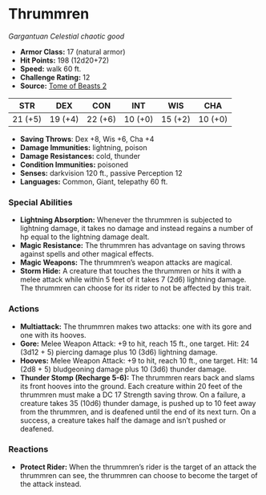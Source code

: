 # Thrummren

*Gargantuan* *Celestial* *chaotic good*

- **Armor Class:** 17 (natural armor)
- **Hit Points:** 198 (12d20+72)
- **Speed:** walk 60 ft.
- **Challenge Rating:** 12
- **Source:** [Tome of Beasts 2](https://koboldpress.com/kpstore/product/tome-of-beasts-2-for-5th-edition/)

| STR | DEX | CON | INT | WIS | CHA |
| --- | --- | --- | --- | --- | --- |
| 21 (+5) | 19 (+4) | 22 (+6) | 10 (+0) | 15 (+2) | 10 (+0) |

- **Saving Throws**: Dex +8, Wis +6, Cha +4
- **Damage Immunities:** lightning, poison
- **Damage Resistances:** cold, thunder
- **Condition Immunities:** poisoned
- **Senses:** darkvision 120 ft., passive Perception 12
- **Languages:** Common, Giant, telepathy 60 ft.
### Special Abilities
- **Lightning Absorption:** Whenever the thrummren is subjected to lightning damage, it takes no damage and instead regains a number of hp equal to the lightning damage dealt.
- **Magic Resistance:** The thrummren has advantage on saving throws against spells and other magical effects.
- **Magic Weapons:** The thrummren’s weapon attacks are magical.
- **Storm Hide:** A creature that touches the thrummren or hits it with a melee attack while within 5 feet of it takes 7 (2d6) lightning damage. The thrummren can choose for its rider to not be affected by this trait.
### Actions
- **Multiattack:** The thrummren makes two attacks: one with its gore and one with its hooves.
- **Gore:** Melee Weapon Attack: +9 to hit, reach 15 ft., one target. Hit: 24 (3d12 + 5) piercing damage plus 10 (3d6) lightning damage.
- **Hooves:** Melee Weapon Attack: +9 to hit, reach 10 ft., one target. Hit: 14 (2d8 + 5) bludgeoning damage plus 10 (3d6) thunder damage.
- **Thunder Stomp (Recharge 5-6):** The thrummren rears back and slams its front hooves into the ground. Each creature within 20 feet of the thrummren must make a DC 17 Strength saving throw. On a failure, a creature takes 35 (10d6) thunder damage, is pushed up to 10 feet away from the thrummren, and is deafened until the end of its next turn. On a success, a creature takes half the damage and isn’t pushed or deafened.
### Reactions
- **Protect Rider:** When the thrummren’s rider is the target of an attack the thrummren can see, the thrummren can choose to become the target of the attack instead.

